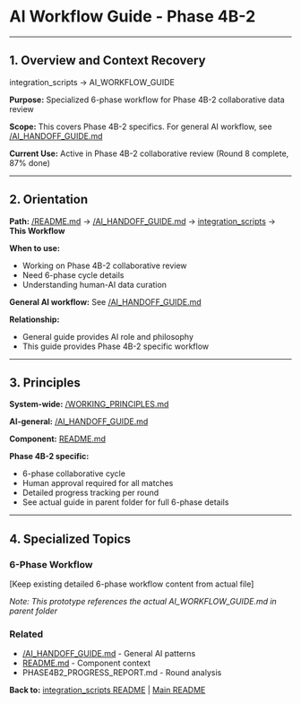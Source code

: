 # AI Workflow Guide - Phase 4B-2

---

## 1. Overview and Context Recovery

integration_scripts → AI_WORKFLOW_GUIDE

**Purpose:** Specialized 6-phase workflow for Phase 4B-2 collaborative data review

**Scope:** This covers Phase 4B-2 specifics. For general AI workflow, see [/AI_HANDOFF_GUIDE.md](../AI_HANDOFF_GUIDE.md)

**Current Use:** Active in Phase 4B-2 collaborative review (Round 8 complete, 87% done)

---

## 2. Orientation

**Path:** [/README.md](../README.md) → [/AI_HANDOFF_GUIDE.md](../AI_HANDOFF_GUIDE.md) → [integration_scripts](README.md) → **This Workflow**

**When to use:**
- Working on Phase 4B-2 collaborative review
- Need 6-phase cycle details
- Understanding human-AI data curation

**General AI workflow:** See [/AI_HANDOFF_GUIDE.md](../AI_HANDOFF_GUIDE.md)

**Relationship:**
- General guide provides AI role and philosophy
- This guide provides Phase 4B-2 specific workflow

---

## 3. Principles

**System-wide:** [/WORKING_PRINCIPLES.md](../WORKING_PRINCIPLES.md)

**AI-general:** [/AI_HANDOFF_GUIDE.md](../AI_HANDOFF_GUIDE.md)

**Component:** [README.md](README.md)

**Phase 4B-2 specific:**
- 6-phase collaborative cycle
- Human approval required for all matches
- Detailed progress tracking per round
- See actual guide in parent folder for full 6-phase details

---

## 4. Specialized Topics

### 6-Phase Workflow

[Keep existing detailed 6-phase workflow content from actual file]

*Note: This prototype references the actual AI_WORKFLOW_GUIDE.md in parent folder*

### Related

- [/AI_HANDOFF_GUIDE.md](../AI_HANDOFF_GUIDE.md) - General AI patterns
- [README.md](README.md) - Component context
- PHASE4B2_PROGRESS_REPORT.md - Round analysis

**Back to:** [integration_scripts README](README.md) | [Main README](../README.md)
